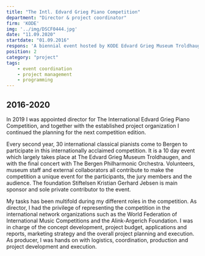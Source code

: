 ```yaml
---
title: "The Intl. Edvard Grieg Piano Competition"
department: "Director & project coordinator"
firm: 'KODE'
img: '../img/DSCF0444.jpg'
date: "11.09.2020"
startdate: "01.09.2016"
respons: 'A biennial event hosted by KODE Edvard Grieg Museum Troldhaugen. 30 international classical pianists and 10 days of concerts and events.'
position: 2
category: "project"
tags:
    - event coordination
    - project management
    - programming
---
```

## 2016-2020

In 2019 I was appointed director for The International Edvard Grieg Piano Competition, and together with the established project organization I continued the planning for the next competition edition.

Every second year, 30 international classical pianists come to Bergen to participate in this internationally acclaimed competition. It is a 10 day event which largely takes place at The Edvard Grieg Museum Troldhaugen, and with the final concert with The Bergen Philharmonic Orchestra. Volunteers, museum staff and external collaborators all contribute to make the competition a unique event for the participants, the jury members and the audience. The foundation Stiftelsen Kristian Gerhard Jebsen is main sponsor and sole private contributor to the event.

My tasks has been multifold during my different roles in the competition. As director, I had the privilege of representing the competition in the international network organizations such as the World Federation of International Music Competitions and the Alink-Argerich Foundation. I was in charge of the concept development, project budget, applications and reports, marketing strategy and the overall project planning and execution. As producer, I was hands on with logistics, coordination, production and project development and execution.
